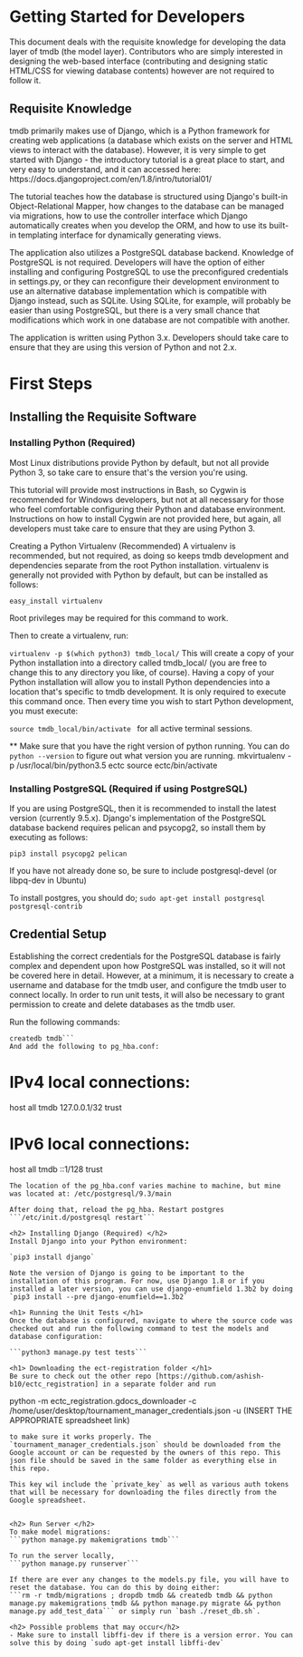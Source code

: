 <h1> Getting Started for Developers </h1>

This document deals with the requisite knowledge for developing the data layer of tmdb (the model layer). Contributors who are simply interested in designing the web-based interface (contributing and designing static HTML/CSS for viewing database contents) however are not required to follow it.

<h2> Requisite Knowledge </h2>
tmdb primarily makes use of Django, which is a Python framework for creating web applications (a database which exists on the server and HTML views to interact with the database). However, it is very simple to get started with Django - the introductory tutorial is a great place to start, and very easy to understand, and it can accessed here: https://docs.djangoproject.com/en/1.8/intro/tutorial01/

The tutorial teaches how the database is structured using Django's built-in Object-Relational Mapper, how changes to the database can be managed via migrations, how to use the controller interface which Django automatically creates when you develop the ORM, and how to use its built-in templating interface for dynamically generating views.

The application also utilizes a PostgreSQL database backend. Knowledge of PostgreSQL is not required. Developers will have the option of either installing and configuring PostgreSQL to use the preconfigured credentials in settings.py, or they can reconfigure their development environment to use an alternative database implementation which is compatible with Django instead, such as SQLite. Using SQLite, for example, will probably be easier than using PostgreSQL, but there is a very small chance that modifications which work in one database are not compatible with another.

The application is written using Python 3.x. Developers should take care to ensure that they are using this version of Python and not 2.x.

<h1> First Steps</h1>
<h2> Installing the Requisite Software </h2> 
<h3> Installing Python (Required) </h3>
Most Linux distributions provide Python by default, but not all provide Python 3, so take care to ensure that's the version you're using.

This tutorial will provide most instructions in Bash, so Cygwin is recommended for Windows developers, but not at all necessary for those who feel comfortable configuring their Python and database environment. Instructions on how to install Cygwin are not provided here, but again, all developers must take care to ensure that they are using Python 3.

Creating a Python Virtualenv (Recommended)
A virtualenv is recommended, but not required, as doing so keeps tmdb development and dependencies separate from the root Python installation. virtualenv is generally not provided with Python by default, but can be installed as follows:

```easy_install virtualenv``` 

Root privileges may be required for this command to work.

Then to create a virtualenv, run:

```virtualenv -p $(which python3) tmdb_local/```
This will create a copy of your Python installation into a directory called tmdb_local/ (you are free to change this to any directory you like, of course). Having a copy of your Python installation will allow you to install Python dependencies into a location that's specific to tmdb development. It is only required to execute this command once. Then every time you wish to start Python development, you must execute:

```source tmdb_local/bin/activate ``` 
for all active terminal sessions.

** Make sure that you have the right version of python running. You can do 
```python --version``` 
to figure out what version you are running. 
mkvirtualenv -p /usr/local/bin/python3.5 ectc
source ectc/bin/activate

<h3> Installing PostgreSQL (Required if using PostgreSQL) </h3>
If you are using PostgreSQL, then it is recommended to install the latest version (currently 9.5.x). Django's implementation of the PostgreSQL database backend requires pelican and psycopg2, so install them by executing as follows:

```pip3 install psycopg2 pelican```

If you have not already done so, be sure to include postgresql-devel (or libpq-dev in Ubuntu)

To install postgres, you should do;
```sudo apt-get install postgresql postgresql-contrib```

<h2> Credential Setup </h2>

Establishing the correct credentials for the PostgreSQL database is fairly complex and dependent upon how PostgreSQL was installed, so it will not be covered here in detail. However, at a minimum, it is necessary to create a username and database for the tmdb user, and configure the tmdb user to connect locally. In order to run unit tests, it will also be necessary to grant permission to create and delete databases as the tmdb user.


Run the following commands:

```createuser tmdb -d
createdb tmdb``` 
And add the following to pg_hba.conf:
```
# IPv4 local connections:
host    all             tmdb            127.0.0.1/32            trust
# IPv6 local connections:
host    all             tmdb            ::1/128                 trust
```
The location of the pg_hba.conf varies machine to machine, but mine was located at: /etc/postgresql/9.3/main

After doing that, reload the pg_hba. Restart postgres 
```/etc/init.d/postgresql restart```

<h2> Installing Django (Required) </h2>
Install Django into your Python environment:

`pip3 install django`

Note the version of Django is going to be important to the installation of this program. For now, use Django 1.8 or if you installed a later version, you can use django-enumfield 1.3b2 by doing `pip3 install --pre django-enumfield==1.3b2`

<h1> Running the Unit Tests </h1>
Once the database is configured, navigate to where the source code was checked out and run the following command to test the models and database configuration:

```python3 manage.py test tests``` 

<h1> Downloading the ect-registration folder </h1>
Be sure to check out the other repo [https://github.com/ashish-b10/ectc_registration] in a separate folder and run 
```
python -m ectc_registration.gdocs_downloader -c /home/user/desktop/tournament_manager_credentials.json -u (INSERT THE APPROPRIATE spreadsheet link)
```
to make sure it works properly. The `tournament_manager_credentials.json` should be downloaded from the Google account or can be requested by the owners of this repo. This json file should be saved in the same folder as everything else in this repo.

This key wil include the `private_key` as well as various auth tokens that will be necessary for downloading the files directly from the Google spreadsheet.


<h2> Run Server </h2>
To make model migrations: 
```python manage.py makemigrations tmdb``` 

To run the server locally,
```python manage.py runserver```

If there are ever any changes to the models.py file, you will have to reset the database. You can do this by doing either: 
```rm -r tmdb/migrations ; dropdb tmdb && createdb tmdb && python manage.py makemigrations tmdb && python manage.py migrate && python manage.py add_test_data``` or simply run `bash ./reset_db.sh`.

<h2> Possible problems that may occur</h2>
- Make sure to install libffi-dev if there is a version error. You can solve this by doing `sudo apt-get install libffi-dev`
